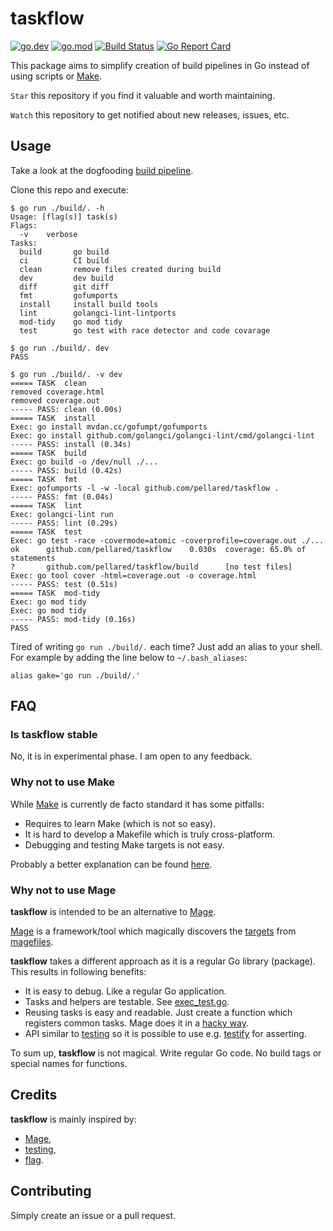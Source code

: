 # taskflow

[![go.dev](https://img.shields.io/badge/go.dev-reference-blue.svg)](https://pkg.go.dev/github.com/pellared/taskflow)
[![go.mod](https://img.shields.io/github/go-mod/go-version/pellared/taskflow)](go.mod)
[![Build Status](https://img.shields.io/github/workflow/status/pellared/taskflow/build)](https://github.com/pellared/taskflow/actions?query=workflow%3Abuild+branch%3Amaster)
[![Go Report Card](https://goreportcard.com/badge/github.com/pellared/taskflow)](https://goreportcard.com/report/github.com/pellared/taskflow)

This package aims to simplify creation of build pipelines in Go instead of using scripts or [Make](https://www.gnu.org/software/make/).

`Star` this repository if you find it valuable and worth maintaining.

`Watch` this repository to get notified about new releases, issues, etc.

## Usage

Take a look at the dogfooding [build pipeline](build/main.go).

Clone this repo and execute:

```shell
$ go run ./build/. -h
Usage: [flag(s)] task(s)
Flags:
  -v    verbose
Tasks:
  build       go build
  ci          CI build
  clean       remove files created during build
  dev         dev build
  diff        git diff
  fmt         gofumports
  install     install build tools
  lint        golangci-lint-lintports
  mod-tidy    go mod tidy
  test        go test with race detector and code covarage

$ go run ./build/. dev
PASS

$ go run ./build/. -v dev
===== TASK  clean
removed coverage.html
removed coverage.out
----- PASS: clean (0.00s)
===== TASK  install
Exec: go install mvdan.cc/gofumpt/gofumports
Exec: go install github.com/golangci/golangci-lint/cmd/golangci-lint
----- PASS: install (0.34s)
===== TASK  build
Exec: go build -o /dev/null ./...
----- PASS: build (0.42s)
===== TASK  fmt
Exec: gofumports -l -w -local github.com/pellared/taskflow .
----- PASS: fmt (0.04s)
===== TASK  lint
Exec: golangci-lint run
----- PASS: lint (0.29s)
===== TASK  test
Exec: go test -race -covermode=atomic -coverprofile=coverage.out ./...
ok      github.com/pellared/taskflow    0.030s  coverage: 65.0% of statements
?       github.com/pellared/taskflow/build      [no test files]
Exec: go tool cover -html=coverage.out -o coverage.html
----- PASS: test (0.51s)
===== TASK  mod-tidy
Exec: go mod tidy
Exec: go mod tidy
----- PASS: mod-tidy (0.16s)
PASS
```

Tired of writing `go run ./build/.` each time? Just add an alias to your shell. For example by adding the line below to `~/.bash_aliases`:

```shell
alias gake='go run ./build/.'
```

## FAQ

### Is taskflow stable

No, it is in experimental phase. I am open to any feedback.

### Why not to use Make

While [Make](https://www.gnu.org/software/make/) is currently de facto standard it has some pitfalls:

- Requires to learn Make (which is not so easy).
- It is hard to develop a Makefile which is truly cross-platform.
- Debugging and testing Make targets is not easy.

Probably a better explanation can be found [here](https://github.com/magefile/mage#why).

### Why not to use Mage

**taskflow** is intended to be an alternative to [Mage](https://github.com/magefile/mage).

[Mage](https://github.com/magefile/mage) is a framework/tool which magically discovers the [targets](https://magefile.org/targets/) from [magefiles](https://magefile.org/magefiles/).

**taskflow** takes a different approach as it is a regular Go library (package).
This results in following benefits:

- It is easy to debug. Like a regular Go application.
- Tasks and helpers are testable. See [exec_test.go](exec_test.go).
- Reusing tasks is easy and readable. Just create a function which registers common tasks. Mage does it in a [hacky way](https://magefile.org/importing/).
- API similar to [testing](https://golang.org/pkg/testing) so it is possible to use e.g. [testify](https://github.com/stretchr/testify) for asserting.

To sum up, **taskflow** is not magical. Write regular Go code. No build tags or special names for functions.

## Credits

**taskflow** is mainly inspired by:

- [Mage](https://github.com/magefile/mage),
- [testing](https://golang.org/pkg/testing),
- [flag](https://golang.org/pkg/flag).

## Contributing

Simply create an issue or a pull request.
